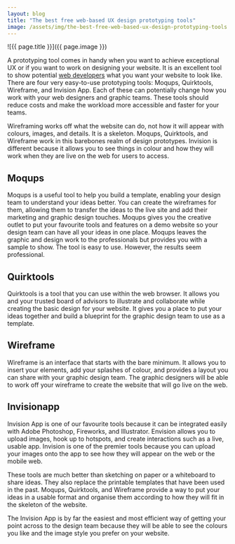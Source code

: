 ```yaml
---
layout: blog
title: "The best free web-based UX design prototyping tools"
image: /assets/img/the-best-free-web-based-ux-design-prototyping-tools.jpg
---
```

![{{ page.title }}]({{ page.image }})
 
A prototyping tool comes in handy when you want to achieve exceptional UX or if you want to work on designing your website. It is an excellent tool to show potential [web developers](https://headchannel.co.uk/mobile-app-development) what you want your website to look like. There are four very easy-to-use prototyping tools: Moqups, Quirktools, Wireframe, and Invision App. Each of these can potentially change how you work with your web designers and graphic teams. These tools should reduce costs and make the workload more accessible and faster for your teams.

Wireframing works off what the website can do, not how it will appear with colours, images, and details. It is a skeleton. Moqups, Quirktools, and Wireframe work in this barebones realm of design prototypes. Invision is different because it allows you to see things in colour and how they will work when they are live on the web for users to access.

## Moqups
Moqups is a useful tool to help you build a template, enabling your design team to understand your ideas better. You can create the wireframes for them, allowing them to transfer the ideas to the live site and add their marketing and graphic design touches. Moqups gives you the creative outlet to put your favourite tools and features on a demo website so your design team can have all your ideas in one place. Moqups leaves the graphic and design work to the professionals but provides you with a sample to show. The tool is easy to use. However, the results seem professional.

## Quirktools
Quirktools is a tool that you can use within the web browser. It allows you and your trusted board of advisors to illustrate and collaborate while creating the basic design for your website. It gives you a place to put your ideas together and build a blueprint for the graphic design team to use as a template.

## Wireframe
Wireframe is an interface that starts with the bare minimum. It allows you to insert your elements, add your splashes of colour, and provides a layout you can share with your graphic design team. The graphic designers will be able to work off your wireframe to create the website that will go live on the web.

## Invisionapp
Invision App is one of our favourite tools because it can be integrated easily with Adobe Photoshop, Fireworks, and Illustrator. Envision allows you to upload images, hook up to hotspots, and create interactions such as a live, usable app. Invision is one of the premier tools because you can upload your images onto the app to see how they will appear on the web or the mobile web. 

These tools are much better than sketching on paper or a whiteboard to share ideas. They also replace the printable templates that have been used in the past. Moqups, Quirktools, and Wireframe provide a way to put your ideas in a usable format and organise them according to how they will fit in the skeleton of the website. 

The Invision App is by far the easiest and most efficient way of getting your point across to the design team because they will be able to see the colours you like and the image style you prefer on your website.

